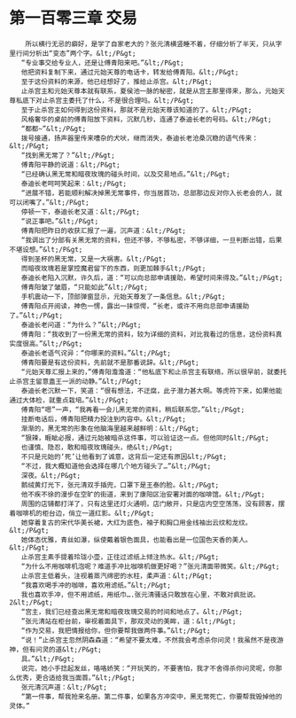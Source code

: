 # 第一百零三章 交易
        所以横行无忌的癖好，是学了自家老大的？张元清横竖睡不着，仔细分析了半天，只从字里行间分析出“变态”两个字。&lt;/P&gt;
       “专业事交给专业人，还是让傅青阳来吧。”&lt;/P&gt;
       他把资料复制下来，通过元始天尊的电话卡，转发给傅青阳。&lt;/P&gt;
       至于这份资料的来源，他已经想好了，推给止杀宫。&lt;/P&gt;
       止杀宫主和元始天尊本就有联系，夏侯池一脉的秘密，就是从宫主那里得来，那么，元始天尊私底下对止杀宫主委托了什么，不是很合理吗。&lt;/P&gt;
       至于止杀宫主如何得到这份资料，那就不是元始天尊该知道的了。&lt;/P&gt;
       风格奢华的桌前的傅青阳放下资料，沉默几秒，连通了泰迪长老的号码。&lt;/P&gt;
       “都都~”&lt;/P&gt;
       拨号接通，扬声器里传来嘈杂的犬吠，继而消失，泰迪长老沧桑沉稳的语气传来：&lt;/P&gt;
       “找到黑无常了？”&lt;/P&gt;
       傅青阳平静的说道：&lt;/P&gt;
       “已经确认黑无常和暗夜玫瑰的碰头时间，以及交易地点。”&lt;/P&gt;
       泰迪长老呵呵笑起来：&lt;/P&gt;
       “进展不错，若能顺利解决掉黑无常事件，你当居首功，总部那边反对你入长老会的人，就可以闭嘴了。”&lt;/P&gt;
       停顿一下，泰迪长老又道：&lt;/P&gt;
       “说正事吧。”&lt;/P&gt;
       傅青阳把昨日的收获汇报了一遍，沉声道：&lt;/P&gt;
       “我调出了分部有关黑无常的资料，但还不够，不够私密，不够详细，一旦判断出错，后果不堪设想。”&lt;/P&gt;
       得到圣杯的黑无常，又是一大祸害。&lt;/P&gt;
       而暗夜玫瑰若是掌控魔君留下的东西，则更加棘手&lt;/P&gt;
       泰迪长老陷入沉默，许久后，道：“可以向总部申请援助，希望时间来得及。”&lt;/P&gt;
       傅青阳皱了皱眉，“只能如此”&lt;/P&gt;
       手机震动一下，顶部弹窗显示，元始天尊发了一条信息。&lt;/P&gt;
       傅青阳点开阅读，神色一愣，露出一抹惊愕，“长老，或许不用向总部申请援助了。”&lt;/P&gt;
       泰迪长老问道：“为什么？”&lt;/P&gt;
       傅青阳：“我收到了一份黑无常的资料，较为详细的资料，对比我看过的信息，这份资料真实度很高。”&lt;/P&gt;
       泰迪长老语气诧异：“你哪来的资料。”&lt;/P&gt;
       傅青阳要是有这份资料，先前就不是那番说辞。&lt;/P&gt;
       “元始天尊汇报上来的，”傅青阳澹澹道：“他私底下和止杀宫主有联络，所以很早前，就委托止杀宫主留意蛊王一派的动静。”&lt;/P&gt;
       泰迪长老沉默一下，笑道：“很有想法，不迂腐，此子潜力甚大啊。等虎符下来，如果他能通过大体检，就重点栽培。”&lt;/P&gt;
       傅青阳“嗯”一声，“我再看一会儿黑无常的资料，稍后联系您。”&lt;/P&gt;
       挂断电话后，傅青阳把精力投注到内容中。&lt;/P&gt;
       渐渐的，黑无常的形象在他脑海里越来越鲜明：&lt;/P&gt;
       “狠辣，睚眦必报，通过元始被暗杀这件事，可以验证这一点。但他同时&lt;/P&gt;
       也谨慎、隐忍，敢和暗夜玫瑰碰头，绝&lt;/P&gt;
       不只是元始的‘死’让他看到了诚意，这背后一定还有原因&lt;/P&gt;
       “不过，我大概知道他会选择在哪几个地方碰头了…”&lt;/P&gt;
       深夜。&lt;/P&gt;
       鹅绒黄灯光下，张元清双手插兜，口罩下是王泰的脸。&lt;/P&gt;
       他不疾不徐的漫步在空旷的街道，来到了康阳区治安署对面的咖啡馆。&lt;/P&gt;
       周围的店铺都打洋了，只有这里还灯火通明，店门敞开，只是店内空空荡荡，没有顾客，摆着咖啡机的柜台边，俏立一道红影。&lt;/P&gt;
       她穿着复古的宋代华美长裙，大红为底色，袖子和胸口用金线袖出云纹和龙纹。&lt;/P&gt;
       她体态优雅，青丝如瀑，纵使戴着银色面具，也能看出是一位国色天香的美人。&lt;/P&gt;
       止杀宫主素手提着玲珑小壶，正往过滤纸上倾注热水。&lt;/P&gt;
       “为什么不用咖啡机泡呢？难道手冲比咖啡机做更好喝？”张元清面带微笑。&lt;/P&gt;
       止杀宫主低着头，注视着蒸汽绵密的水柱，柔声道：&lt;/P&gt;
       “我喜欢喝手冲的咖啡，喜欢用滤纸。”&lt;/P&gt;
       我也喜欢手冲，但不用滤纸，用纸巾….张元清骚话只敢放在心里，不敢对疯批说。2&lt;/P&gt;
       “宫主，我们已经查出黑无常和暗夜玫瑰交易的时间和地点了。&lt;/P&gt;
       ”张元清站在柜台前，审视着面具下，那双灵动的美眸，道：&lt;/P&gt;
       “作为交易，我把情报给你，但你要帮我做两件事。”&lt;/P&gt;
       “说！”止杀宫主忽然阴森森道：“希望不要太难，不然我会考虑杀你问灵！我虽然不是夜游神，但有问灵的道&lt;/P&gt;
       具。”&lt;/P&gt;
       说完，她小手捻起发丝，咯咯娇笑：“开玩笑的，不要害怕，我才不舍得杀你问灵呢，你那么优秀，更合适给我当面首。”&lt;/P&gt;
       张元清沉声道：&lt;/P&gt;
       “第一件事，帮我抢来名册。第二件事，如果各方冲突中，黑无常死亡，你要帮我毁掉他的灵体。”